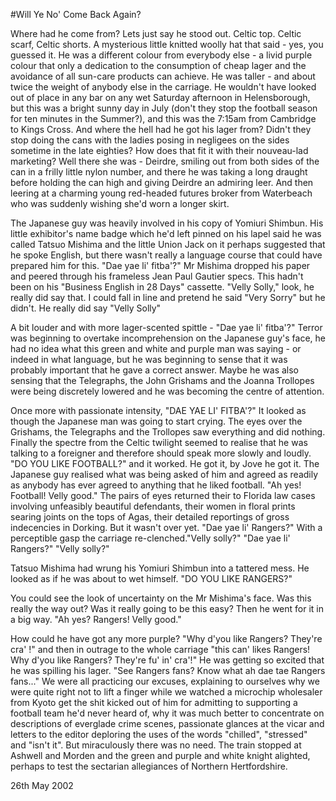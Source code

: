 #Will Ye No' Come Back Again?

Where had he come from? Lets just say he stood out. Celtic top. Celtic scarf, Celtic shorts. A mysterious little knitted woolly hat that said - yes, you guessed it. He was a different colour from everybody else - a livid purple colour that only a dedication to the consumption of cheap lager and the avoidance of all sun-care products can achieve. He was taller - and about twice the weight of anybody else in the carriage. He wouldn't have looked out of place in any bar on any wet Saturday afternoon in Helensborough, but this was a bright sunny day in July (don't they stop the football season for ten minutes in the Summer?), and this was the 7:15am from Cambridge to Kings Cross. And where the hell had he got his lager from? Didn't they stop doing the cans with the ladies posing in negligees on the sides sometime in the late eighties? How does that fit it with their nouveau-lad marketing? Well there she was - Deirdre, smiling out from both sides of the can in a frilly little nylon number, and there he was taking a long draught before holding the can high and giving Deirdre an admiring leer. And then leering at a charming young red-headed futures broker from Waterbeach who was suddenly wishing she'd worn a longer skirt. 

The Japanese guy was heavily involved in his copy of Yomiuri Shimbun. His little exhibitor's name badge which he'd left pinned on his lapel said he was called Tatsuo Mishima and the little Union Jack on it perhaps suggested that he spoke English, but there wasn't really a language course that could have prepared him for this. 
"Dae yae li' fitba'?" Mr Mishima dropped his paper and peered through his frameless Jean Paul Gautier specs. This hadn't been on his "Business English in 28 Days" cassette. 
"Velly Solly," look, he really did say that. I could fall in line and pretend he said "Very Sorry" but he didn't. He really did say "Velly Solly" 

A bit louder and with more lager-scented spittle - "Dae yae li' fitba'?" Terror was beginning to overtake incomprehension on the Japanese guy's face, he had no idea what this green and white and purple man was saying - or indeed in what language, but he was beginning to sense that it was probably important that he gave a correct answer. Maybe he was also sensing that the Telegraphs, the John Grishams and the Joanna Trollopes were being discretely lowered and he was becoming the centre of attention. 

Once more with passionate intensity, "DAE YAE LI' FITBA'?" It looked as though the Japanese man was going to start crying. The eyes over the Grishams, the Telegraphs and the Trollopes saw everything and did nothing. Finally the spectre from the Celtic twilight seemed to realise that he was talking to a foreigner and therefore should speak more slowly and loudly. 
"DO YOU LIKE FOOTBALL?" and it worked. He got it, by Jove he got it. The Japanese guy realised what was being asked of him and agreed as readily as anybody has ever agreed to anything that he liked football. "Ah yes! Football! Velly good." The pairs of eyes returned their to Florida law cases involving unfeasibly beautiful defendants, their women in floral prints searing joints on the tops of Agas, their detailed reportings of gross indecencies in Dorking. But it wasn't over yet. 
"Dae yae li' Rangers?" 
With a perceptible gasp the carriage re-clenched."Velly solly?" 
"Dae yae li' Rangers?" 
"Velly solly?" 

Tatsuo Mishima had wrung his Yomiuri Shimbun into a tattered mess. He looked as if he was about to wet himself. 
"DO YOU LIKE RANGERS?" 

You could see the look of uncertainty on the Mr Mishima's face. Was this really the way out? Was it really going to be this easy? Then he went for it in a big way. 
"Ah yes? Rangers! Velly good." 

How could he have got any more purple? 
"Why d'you like Rangers? They're cra' !" and then in outrage to the whole carriage "this can' likes Rangers! Why d'you like Rangers? They're fu' in' cra'!" He was getting so excited that he was spilling his lager. "See Rangers fans? Know what ah dae tae Rangers fans..." We were all practicing our excuses, explaining to ourselves why we were quite right not to lift a finger while we watched a microchip wholesaler from Kyoto get the shit kicked out of him for admitting to supporting a football team he'd never heard of, why it was much better to concentrate on descriptions of everglade crime scenes, passionate glances at the vicar and letters to the editor deploring the uses of the words "chilled", "stressed" and "isn't it". But miraculously there was no need. The train stopped at Ashwell and Morden and the green and purple and white knight alighted, perhaps to test the sectarian allegiances of Northern Hertfordshire. 

26th May 2002